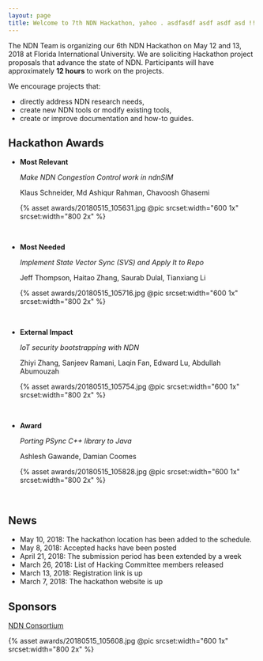 ```yaml
---
layout: page
title: Welcome to 7th NDN Hackathon, yahoo . asdfasdf asdf asdf asd !!! 
---
```


The NDN Team is organizing our 6th NDN Hackathon on May 12 and 13, 2018 at Florida International University.  We are soliciting Hackathon project proposals that advance the state of NDN.  Participants will have approximately **12 hours** to work on the projects.

We encourage projects that:

 - directly address NDN research needs,
 - create new NDN tools or modify existing tools,
 - create or improve documentation and how-to guides.

## Hackathon Awards

- **Most Relevant**

  *Make NDN Congestion Control work in ndnSIM*

  Klaus Schneider, Md Ashiqur Rahman, Chavoosh Ghasemi

  {% asset awards/20180515_105631.jpg @pic srcset:width="600 1x" srcset:width="800 2x" %}

  <br/>

- **Most Needed**

  *Implement State Vector Sync (SVS) and Apply It to Repo*

  Jeff Thompson, Haitao Zhang, Saurab Dulal, Tianxiang Li

  {% asset awards/20180515_105716.jpg @pic srcset:width="600 1x" srcset:width="800 2x" %}

  <br/>

- **External Impact**

  *IoT security bootstrapping with NDN*

  Zhiyi Zhang, Sanjeev Ramani, Laqin Fan, Edward Lu, Abdullah Abumouzah

  {% asset awards/20180515_105754.jpg @pic srcset:width="600 1x" srcset:width="800 2x" %}

  <br/>

- **Award**

  *Porting PSync C++ library to Java*

  Ashlesh Gawande, Damian Coomes

  {% asset awards/20180515_105828.jpg @pic srcset:width="600 1x" srcset:width="800 2x" %}

  <br/>

## News

- May 10, 2018: The hackathon location has been added to the schedule.
- May 8, 2018: Accepted hacks have been posted
- April 21, 2018: The submission period has been extended by a week
- March 26, 2018: List of Hacking Committee members released
- March 13, 2018: Registration link is up
- March 7, 2018: The hackathon website is up

## Sponsors

[NDN Consortium](https://named-data.net/consortium/)

{% asset awards/20180515_105608.jpg @pic srcset:width="600 1x" srcset:width="800 2x" %}
